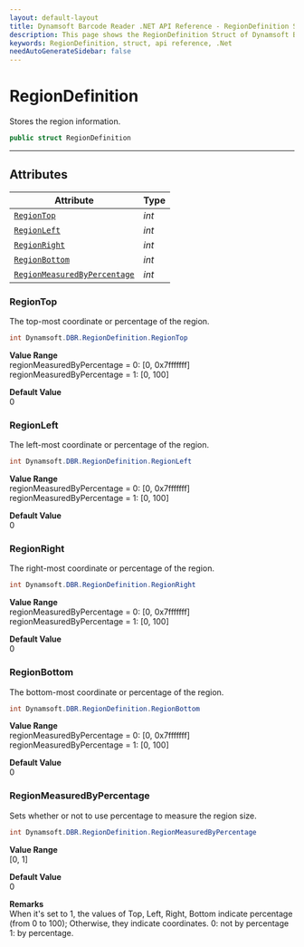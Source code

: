 ```yaml
---
layout: default-layout
title: Dynamsoft Barcode Reader .NET API Reference - RegionDefinition Struct
description: This page shows the RegionDefinition Struct of Dynamsoft Barcode Reader for .NET SDK.
keywords: RegionDefinition, struct, api reference, .Net
needAutoGenerateSidebar: false
---
```



# RegionDefinition
Stores the region information.  

```csharp
public struct RegionDefinition
```  
  
---
  

## Attributes
  
| Attribute | Type |
|---------- | ---- |
| [`RegionTop`](#regiontop) | *int* |
| [`RegionLeft`](#regionleft) | *int* |
| [`RegionRight`](#regionright) | *int* |
| [`RegionBottom`](#regionbottom) | *int* |
| [`RegionMeasuredByPercentage`](#regionmeasuredbypercentage) | *int* |


### RegionTop
The top-most coordinate or percentage of the region.

```csharp
int Dynamsoft.DBR.RegionDefinition.RegionTop
```

**Value Range**     
    regionMeasuredByPercentage = 0: [0, 0x7fffffff]  
    regionMeasuredByPercentage = 1: [0, 100]  
      
**Default Value**     
    0

### RegionLeft
The left-most coordinate or percentage of the region.

```csharp
int Dynamsoft.DBR.RegionDefinition.RegionLeft
```

**Value Range**     
    regionMeasuredByPercentage = 0: [0, 0x7fffffff]  
    regionMeasuredByPercentage = 1: [0, 100]  
      
**Default Value**     
    0

### RegionRight
The right-most coordinate or percentage of the region.

```csharp
int Dynamsoft.DBR.RegionDefinition.RegionRight
```

**Value Range**     
    regionMeasuredByPercentage = 0: [0, 0x7fffffff]  
    regionMeasuredByPercentage = 1: [0, 100]  
      
**Default Value**     
    0

### RegionBottom
The bottom-most coordinate or percentage of the region.

```csharp
int Dynamsoft.DBR.RegionDefinition.RegionBottom
```

**Value Range**     
    regionMeasuredByPercentage = 0: [0, 0x7fffffff]  
    regionMeasuredByPercentage = 1: [0, 100]  
      
**Default Value**     
    0
    
### RegionMeasuredByPercentage
Sets whether or not to use percentage to measure the region size.

```csharp
int Dynamsoft.DBR.RegionDefinition.RegionMeasuredByPercentage
```

**Value Range**     
    [0, 1]
      
**Default Value**     
    0
    
**Remarks**       
    When it's set to 1, the values of Top, Left, Right, Bottom indicate percentage (from 0 to 100); Otherwise, they indicate coordinates. 0: not by percentage 1: by percentage.
